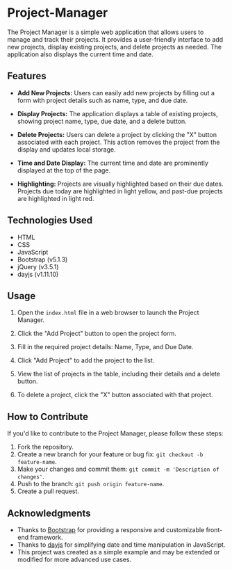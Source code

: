 # Project-Manager

The Project Manager is a simple web application that allows users to manage and track their projects. It provides a user-friendly interface to add new projects, display existing projects, and delete projects as needed. The application also displays the current time and date.


## Features

- **Add New Projects:** Users can easily add new projects by filling out a form with project details such as name, type, and due date.

- **Display Projects:** The application displays a table of existing projects, showing project name, type, due date, and a delete button.

- **Delete Projects:** Users can delete a project by clicking the "X" button associated with each project. This action removes the project from the display and updates local storage.

- **Time and Date Display:** The current time and date are prominently displayed at the top of the page.

- **Highlighting:** Projects are visually highlighted based on their due dates. Projects due today are highlighted in light yellow, and past-due projects are highlighted in light red.

## Technologies Used

- HTML
- CSS
- JavaScript
- Bootstrap (v5.1.3)
- jQuery (v3.5.1)
- dayjs (v1.11.10)

## Usage

1. Open the `index.html` file in a web browser to launch the Project Manager.

2. Click the "Add Project" button to open the project form.

3. Fill in the required project details: Name, Type, and Due Date.

4. Click "Add Project" to add the project to the list.

5. View the list of projects in the table, including their details and a delete button.

6. To delete a project, click the "X" button associated with that project.

## How to Contribute

If you'd like to contribute to the Project Manager, please follow these steps:

1. Fork the repository.
2. Create a new branch for your feature or bug fix: `git checkout -b feature-name`.
3. Make your changes and commit them: `git commit -m 'Description of changes'`.
4. Push to the branch: `git push origin feature-name`.
5. Create a pull request.

## Acknowledgments

- Thanks to [Bootstrap](https://getbootstrap.com/) for providing a responsive and customizable front-end framework.
- Thanks to [dayjs](https://day.js.org/) for simplifying date and time manipulation in JavaScript.
- This project was created as a simple example and may be extended or modified for more advanced use cases.